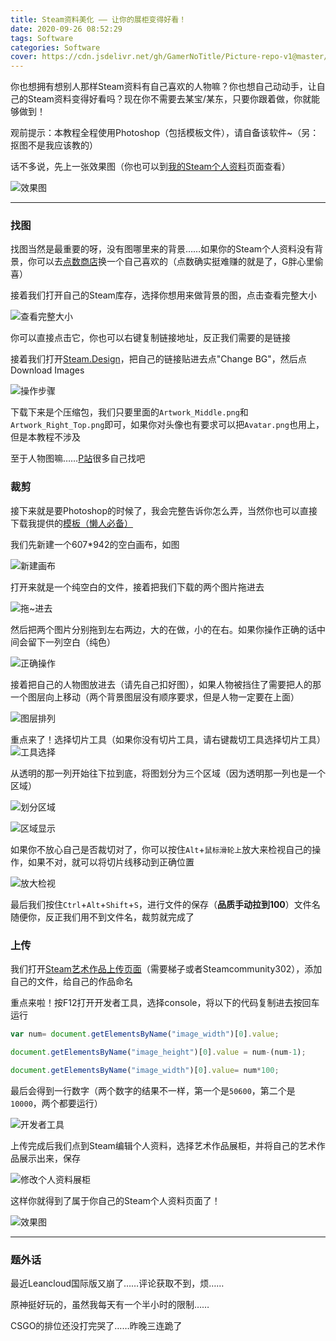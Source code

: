 ```yaml
---
title: Steam资料美化 —— 让你的展柜变得好看！
date: 2020-09-26 08:52:29
tags: Software
categories: Software
cover: https://cdn.jsdelivr.net/gh/GamerNoTitle/Picture-repo-v1@master/img/Steam-Artworks/cover.png
---
```


你也想拥有想别人那样Steam资料有自己喜欢的人物嘛？你也想自己动动手，让自己的Steam资料变得好看吗？现在你不需要去某宝/某东，只要你跟着做，你就能够做到！

观前提示：本教程全程使用Photoshop（包括模板文件），请自备该软件~（另：抠图不是我应该教的）

话不多说，先上一张效果图（你也可以到[我的Steam个人资料](https://steamcommunity.com/id/bili33/)页面查看）

![效果图](https://cdn.jsdelivr.net/gh/GamerNoTitle/Picture-repo-v1@master/img/Steam-Artworks/cover.png)

---

### 找图

找图当然是最重要的呀，没有图哪里来的背景……如果你的Steam个人资料没有背景，你可以去[点数商店](https://store.steampowered.com/points/shop/)换一个自己喜欢的（点数确实挺难赚的就是了，G胖心里偷喜）

接着我们打开自己的Steam库存，选择你想用来做背景的图，点击查看完整大小

![查看完整大小](https://cdn.jsdelivr.net/gh/GamerNoTitle/Picture-repo-v1@master/img/Steam-Artworks/showfull.png)

你可以直接点击它，你也可以右键复制链接地址，反正我们需要的是链接

接着我们打开[Steam.Design](https://steam.design/)，把自己的链接贴进去点"Change BG"，然后点Download Images

![操作步骤](https://cdn.jsdelivr.net/gh/GamerNoTitle/Picture-repo-v1@master/img/Steam-Artworks/SteamDesign.png)

下载下来是个压缩包，我们只要里面的`Artwork_Middle.png`和`Artwork_Right_Top.png`即可，如果你对头像也有要求可以把`Avatar.png`也用上，但是本教程不涉及

至于人物图嘛……[P站](https://www.pixiv.net/)很多自己找吧

### 裁剪

接下来就是要Photoshop的时候了，我会完整告诉你怎么弄，当然你也可以直接下载我提供的[模板（懒人必备）](https://cdn.jsdelivr.net/gh/GamerNoTitle/Picture-repo-v1@master/img/Steam-Artworks/Tamplate.psd)

我们先新建一个607\*942的空白画布，如图

![新建画布](https://cdn.jsdelivr.net/gh/GamerNoTitle/Picture-repo-v1@master/img/Steam-Artworks/NewFile.png)

打开来就是一个纯空白的文件，接着把我们下载的两个图片拖进去

![拖~进去](https://cdn.jsdelivr.net/gh/GamerNoTitle/Picture-repo-v1@master/img/Steam-Artworks/DrugIn.png)

然后把两个图片分别拖到左右两边，大的在做，小的在右。如果你操作正确的话中间会留下一列空白（纯色）

![正确操作](https://cdn.jsdelivr.net/gh/GamerNoTitle/Picture-repo-v1@master/img/Steam-Artworks/CorrectlyOperated.png)

接着把自己的人物图放进去（请先自己扣好图），如果人物被挡住了需要把人的那一个图层向上移动（两个背景图层没有顺序要求，但是人物一定要在上面）

![图层排列](https://cdn.jsdelivr.net/gh/GamerNoTitle/Picture-repo-v1@master/img/Steam-Artworks/Upward.png)

重点来了！选择切片工具（如果你没有切片工具，请右键裁切工具选择切片工具）![工具选择](https://cdn.jsdelivr.net/gh/GamerNoTitle/Picture-repo-v1@master/img/Steam-Artworks/Tool.png)

从透明的那一列开始往下拉到底，将图划分为三个区域（因为透明那一列也是一个区域）

![划分区域](https://cdn.jsdelivr.net/gh/GamerNoTitle/Picture-repo-v1@master/img/Steam-Artworks/Cutting.png)

![区域显示](https://cdn.jsdelivr.net/gh/GamerNoTitle/Picture-repo-v1@master/img/Steam-Artworks/Devided.png)

如果你不放心自己是否裁切对了，你可以按住`Alt`+`鼠标滑轮上`放大来检视自己的操作，如果不对，就可以将切片线移动到正确位置

![放大检视](https://cdn.jsdelivr.net/gh/GamerNoTitle/Picture-repo-v1@master/img/Steam-Artworks/ShowDetail.png)

最后我们按住`Ctrl`+`Alt`+`Shift`+`S`，进行文件的保存（**品质手动拉到100**）文件名随便你，反正我们用不到文件名，裁剪就完成了

### 上传

我们打开[Steam艺术作品上传页面](https://steamcommunity.com/sharedfiles/edititem/767/3/)（需要梯子或者Steamcommunity302），添加自己的文件，给自己的作品命名

重点来啦！按F12打开开发者工具，选择console，将以下的代码复制进去按回车运行

```javascript
var num= document.getElementsByName("image_width")[0].value;

document.getElementsByName("image_height")[0].value = num-(num-1);

document.getElementsByName("image_width")[0].value= num*100;
```

最后会得到一行数字（两个数字的结果不一样，第一个是`50600`，第二个是`10000`，两个都要运行）

![开发者工具](https://cdn.jsdelivr.net/gh/GamerNoTitle/Picture-repo-v1@master/img/Steam-Artworks/DeveloperTool.png)

上传完成后我们点到Steam编辑个人资料，选择艺术作品展柜，并将自己的艺术作品展示出来，保存

![修改个人资料展柜](https://cdn.jsdelivr.net/gh/GamerNoTitle/Picture-repo-v1@master/img/Steam-Artworks/Edit.png)

这样你就得到了属于你自己的Steam个人资料页面了！

![效果图](https://cdn.jsdelivr.net/gh/GamerNoTitle/Picture-repo-v1@master/img/Steam-Artworks/cover.png)

---

### 题外话

最近Leancloud国际版又崩了……评论获取不到，烦……

原神挺好玩的，虽然我每天有一个半小时的限制……

CSGO的排位还没打完哭了……昨晚三连跪了